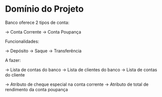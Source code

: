 # Domínio do Projeto

Banco oferece 2 tipos de conta:

-> Conta Corrente
-> Conta Poupança

Funcionalidades:

-> Depósito
-> Saque
-> Transferência

A fazer:

-> Lista de contas do banco
-> Lista de clientes do banco
-> Lista de contas do cliente

-> Atributo de cheque especial na conta corrente
-> Atributo de total de rendimento da conta poupança 